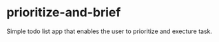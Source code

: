 # prioritize-and-brief
Simple todo list app that enables the user to prioritize and execture task. 

